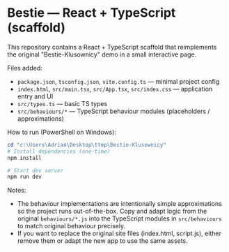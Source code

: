# Bestie — React + TypeScript (scaffold)

This repository contains a React + TypeScript scaffold that reimplements the original "Bestie-Klusownicy" demo in a small interactive page.

Files added:

- `package.json`, `tsconfig.json`, `vite.config.ts` — minimal project config
- `index.html`, `src/main.tsx`, `src/App.tsx`, `src/index.css` — application entry and UI
- `src/types.ts` — basic TS types
- `src/behaviours/*` — TypeScript behaviour modules (placeholders / approximations)

How to run (PowerShell on Windows):

```powershell
cd "c:\Users\Adrian\Desktop\ttmp\Bestie-Klusownicy"
# Install dependencies (one-time)
npm install

# Start dev server
npm run dev
```

Notes:

- The behaviour implementations are intentionally simple approximations so the project runs out-of-the-box. Copy and adapt logic from the original `behaviours/*.js` into the TypeScript modules in `src/behaviours` to match original behaviour precisely.
- If you want to replace the original site files (index.html, script.js), either remove them or adapt the new app to use the same assets.

